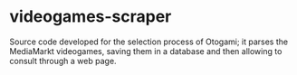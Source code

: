 videogames-scraper
==================

Source code developed for the selection process of Otogami; it parses the MediaMarkt videogames, saving them in a database and then allowing to consult through a web page.
